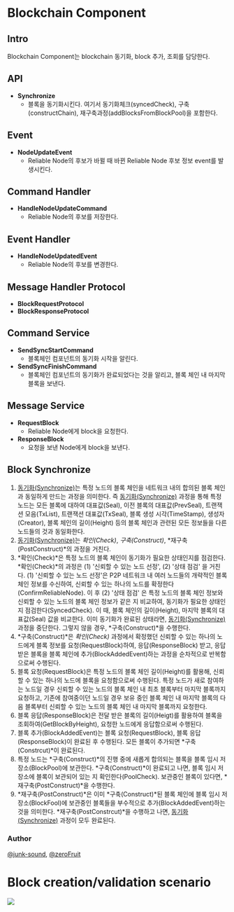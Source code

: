 # Blockchain Component

## Intro

Blockchain Component는 blockchain 동기화, block 추가, 조회를 담당한다.




## API

* **Synchronize**
  * 블록을 동기화시킨다. 여기서 동기화체크(syncedCheck), 구축(constructChain), 재구축과정(addBlocksFromBlockPool)을 포함한다.



## Event

* **NodeUpdateEvent**
  * Reliable Node의 후보가 바뀔 때 바뀐 Reliable Node 후보 정보 event를 발생시킨다.



## Command Handler

* **HandleNodeUpdateCommand**
  * Reliable Node의 후보를 저장한다.



## Event Handler

* **HandleNodeUpdatedEvent**
  * Reliable Node의 후보를 변경한다.



##  Message Handler Protocol

* **BlockRequestProtocol**
* **BlockResponseProtocol**



## Command Service

* **SendSyncStartCommand**
  * 블록체인 컴포넌트의 동기화 시작을 알린다.
* **SendSyncFinishCommand**
  * 블록체인 컴포넌트의 동기화가 완료되었다는 것을 알리고, 블록 체인 내 마지막 블록을 보낸다.



## Message Service

* **RequestBlock**
  * Reliable Node에게 block을 요청한다.
* **ResponseBlock**
  * 요청을 보낸 Node에게 block을 보낸다.

## Block Synchronize 

1. <u>동기화(Synchronize)</u>는 특정 노드의 블록 체인을 네트워크 내의 합의된 블록 체인과 동일하게 만드는 과정을 의미한다. 즉 <u>동기화(Synchronize)</u> 과정을 통해 특정 노드는 모든 블록에 대하여 대표값(Seal), 이전 블록의 대표값(PrevSeal), 트랜잭션 모음(TxList), 트랜잭션 대표값(TxSeal), 블록 생성 시각(TimeStamp), 생성자(Creator), 블록 체인의 길이(Height) 등의 블록 체인과 관련된 모든 정보들을 다른 노드들의 것과 동일화한다.
2. <u>동기화(Synchronize)</u>는 *확인(Check)*, *구축(Construct)*, *재구축(PostConstruct)*의 과정을 거친다.
3. *확인(Check)*은 특정 노드의 블록 체인이 동기화가 필요한 상태인지를 점검한다. *확인(Check)*의 과정은 (1) '신뢰할 수 있는 노드 선정', (2) '상태 점검' 을 거친다. (1) '신뢰할 수 있는 노드 선정'은 P2P 네트워크 내 여러 노드들의 개략적인 블록 체인 정보를 수신하여, 신뢰할 수 있는 하나의 노드를 확정한다(ConfirmReliableNode). 이 후 (2) '상태 점검' 은 특정 노드의 블록 체인 정보와 신뢰할 수 있는 노드의 블록 체인 정보가 같은 지 비교하여, 동기화가 필요한 상태인지 점검한다(SyncedCheck). 이 때, 블록 체인의 길이(Height), 마지막 블록의 대표값(Seal) 값을 비교한다. 이미 동기화가 완료된 상태라면, <u>동기화(Synchronize)</u> 과정을 중단한다. 그렇지 않을 경우, *구축(Construct)*을 수행한다.
4. *구축(Construct)*은 *확인(Check)* 과정에서 확정했던 신뢰할 수 있는 하나의 노드에게 블록 정보를 요청(RequestBlock)하여, 응답(ResponseBlock) 받고, 응답받은 블록을 블록 체인에 추가(BlockAddedEvent)하는 과정을 순차적으로 반복함으로써 수행된다.
5. 블록 요청(RequestBlock)은 특정 노드의 블록 체인 길이(Height)를 활용해, 신뢰할 수 있는 하나의 노드에 블록을 요청함으로써 수행된다. 특정 노드가 새로 참여하는 노드일 경우 신뢰할 수 있는 노드의 블록 체인 내 최초 블록부터 마지막 블록까지 요청하고, 기존에 참여중이던 노드일 경우 보유 중인 블록 체인 내 마지막 블록의 다음 블록부터 신뢰할 수 있는 노드의 블록 체인 내 마지막 블록까지 요청한다.
6. 블록 응답(ResponseBlock)은 전달 받은 블록의 길이(Heigt)를 활용하여 블록을 조회하여(GetBlockByHeight), 요청한 노드에게 응답함으로써 수행된다.
7. 블록 추가(BlockAddedEvent)는 블록 요청(RequestBlock), 블록 응답(ResponseBlock)이 완료된 후 수행된다. 모든 블록이 추가되면 *구축(Constrcut)*이 완료된다.
8. 특정 노드는 *구축(Construct)*의 진행 중에 새롭게 합의되는 블록을 블록 임시 저장소(BlockPool)에 보관한다. *구축(Construct)*이 완료되고 나면, 블록 임시 저장소에 블록이 보관되어 있는 지 확인한다(PoolCheck). 보관중인 블록이 있다면, *재구축(PostConstruct)*을 수행한다.
9. *재구축(PostConstruct)*은 이미 *구축(Construct)*된 블록 체인에 블록 임시 저장소(BlockFool)에 보관중인 블록들을 부수적으로 추가(BlockAddedEvent)하는 것을 의미한다. *재구축(PostConstrcut)*을 수행하고 나면, <u>동기화(Synchronize)</u> 과정이 모두 완료된다.

### Author

[@junk-sound](https://github.com/junk-sound), [@zeroFruit](https://github.com/zeroFruit)
# Block creation/validation scenario

![](./block-create-validate-scenario.png)

